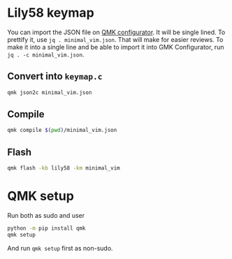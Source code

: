 # Lily58 keymap
You can import the JSON file on [QMK configurator](https://config.qmk.fm). It will be single lined. To prettify it, use `jq . minimal_vim.json`. That will make for easier reviews. To make it into a single line and be able to import it into GMK Configurator, run `jq . -c minimal_vim.json`.

## Convert into `keymap.c`
```bash
qmk json2c minimal_vim.json
```

## Compile
```bash
qmk compile $(pwd)/minimal_vim.json
```

## Flash
```bash
qmk flash -kb lily58 -km minimal_vim
```

# QMK setup
Run both as sudo and user

```bash
python -m pip install qmk
qmk setup
```

And run `qmk setup` first as non-sudo.
